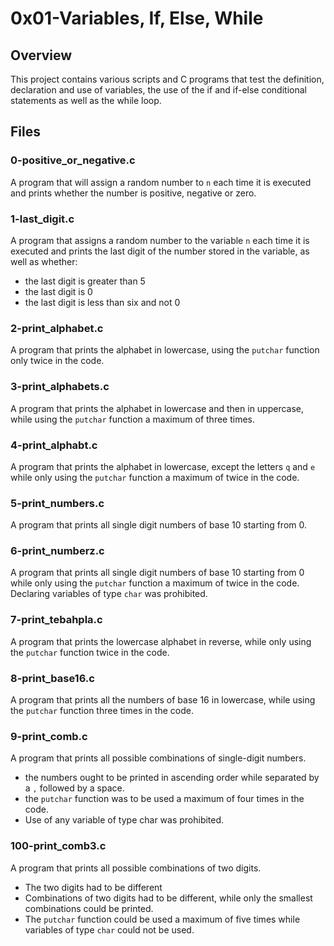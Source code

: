 # 0x01-Variables, If, Else, While

## Overview
   This project contains various scripts and C programs that test the definition, declaration and use of variables, the use of the if and if-else conditional statements as well as the while loop.

## Files

### 0-positive_or_negative.c
 A program that will assign a random number to `n` each time it is executed and prints whether the number is positive, negative or zero.

### 1-last_digit.c
 A program that assigns a random number to the variable `n` each time it is executed and prints the last digit of the number stored in the variable, as well as whether:
   - the last digit is greater than 5
   - the last digit is 0
   - the last digit is less than six and not 0

### 2-print_alphabet.c
 A program that prints the alphabet in lowercase, using the `putchar` function only twice in the code.

### 3-print_alphabets.c
 A program that prints the alphabet in lowercase and then in uppercase, while using the `putchar` function a maximum of three times.

### 4-print_alphabt.c
 A program that prints the alphabet in lowercase, except the letters `q` and `e` while only using the `putchar` function a maximum of twice in the code.

### 5-print_numbers.c
 A program that prints all single digit numbers of base 10 starting from 0.

### 6-print_numberz.c
 A program that prints all single digit numbers of base 10 starting from 0 while only using the `putchar` function a maximum of twice in the code. Declaring variables of type `char` was prohibited.

### 7-print_tebahpla.c
 A program that prints the lowercase alphabet in reverse, while only using the `putchar` function twice in the code.

### 8-print_base16.c
 A program that prints all the numbers of base 16 in lowercase, while using the `putchar` function three times in the code.

### 9-print_comb.c
 A program that prints all possible combinations of single-digit numbers.
   - the numbers ought to be printed in ascending order while separated by a `,` followed by a space.
   - the `putchar` function was to be used a maximum of four times in the code.
   - Use of any variable of type char was prohibited.

### 100-print_comb3.c
 A program that prints all possible combinations of two digits.
   - The two digits had to be different
   - Combinations of two digits had to be different, while only the smallest combinations could be printed.
   - The `putchar` function could be used a maximum of five times while variables of type `char`  could not be used.